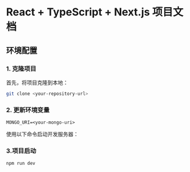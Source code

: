 # React + TypeScript + Next.js 项目文档

## 环境配置

### 1. 克隆项目

首先，将项目克隆到本地：

```bash
git clone <your-repository-url>
```

### 2. 更新环境变量
```
MONGO_URI=<your-mongo-uri>
```
使用以下命令启动开发服务器：
### 3.项目启动
```
npm run dev
```

